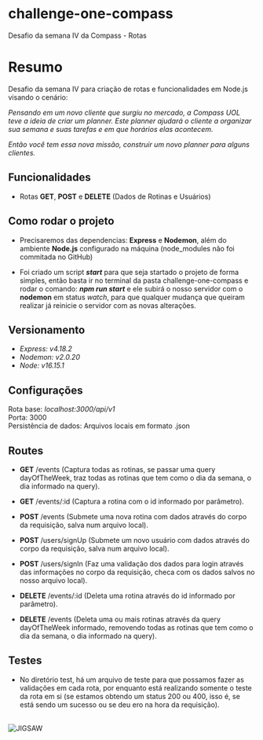 # challenge-one-compass
Desafio da semana IV da Compass - Rotas

# Resumo

Desafio da semana IV para criação de rotas e funcionalidades em Node.js visando o cenário:

_Pensando em um novo cliente que surgiu no mercado, a Compass UOL teve a ideia de criar um planner. Este planner ajudará o cliente a organizar sua semana e suas tarefas e em que horários elas acontecem._

_Então você tem essa nova missão, construir um novo planner para alguns clientes._

## Funcionalidades

- Rotas **GET**, **POST** e **DELETE** (Dados de Rotinas e Usuários) <br>

## Como rodar o projeto

- Precisaremos das dependencias: **Express** e **Nodemon**, além do ambiente **Node.js** configurado na máquina (node_modules não foi commitada no GitHub)

- Foi criado um script **_start_** para que seja startado o projeto de forma simples, então basta ir no terminal da pasta challenge-one-compass e rodar o comando: **_npm run start_** e ele subirá o nosso servidor com o **nodemon** em status _watch_, para que qualquer mudança que queiram realizar já reinicie o servidor com as novas alterações.

## Versionamento
- _Express: v4.18.2_ <br>
- _Nodemon: v2.0.20_ <br>
- _Node: v16.15.1_

## Configurações
Rota base: _localhost:3000/api/v1_ <br>
Porta: 3000 <br>
Persistência de dados: Arquivos locais em formato .json

## Routes
- **GET** /events (Captura todas as rotinas, se passar uma query dayOfTheWeek, traz todas as rotinas que tem como o dia da semana, o dia informado na query).

- **GET** /events/:id (Captura a rotina com o id informado por parâmetro).

- **POST** /events (Submete uma nova rotina com dados através do corpo da requisição, salva num arquivo local).

- **POST** /users/signUp (Submete um novo usuário com dados através do corpo da requisição, salva num arquivo local).

- **POST** /users/signIn (Faz uma validação dos dados para login através das informações no corpo da requisição, checa com os dados salvos no nosso arquivo local).

- **DELETE** /events/:id (Deleta uma rotina através do id informado por parâmetro).

- **DELETE** /events (Deleta uma ou mais rotinas através da query dayOfTheWeek informado, removendo todas as rotinas que tem como o dia da semana, o dia informado na query).

## Testes

- No diretório test, há um arquivo de teste para que possamos fazer as validações em cada rota, por enquanto está realizando somente o teste da rota em si (se estamos obtendo um status 200 ou 400, isso é, se está sendo um sucesso ou se deu ero na hora da requisição).
<br><br>

![JIGSAW](https://cdn.ome.lt/NoSLprJ-3LRv2SnPolbI9sldv1s=/987x0/smart/uploads/conteudo/fotos/jogos-mortais-10-confirmado-capa.jpg)

